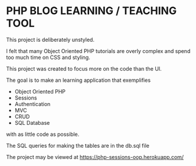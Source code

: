 # PHP BLOG LEARNING / TEACHING TOOL

This project is deliberately unstyled.

I felt that many Object Oriented PHP tutorials are overly complex and spend too much time on CSS and styling. 

This project was created to focus more on the code than the UI.

The goal is to make an learning application that exemplifies
* Object Oriented PHP
* Sessions
* Authentication
* MVC
* CRUD
* SQL Database

with as little code as possible.

The SQL queries for making the tables are in the db.sql file

The project may be viewed at https://php-sessions-oop.herokuapp.com/